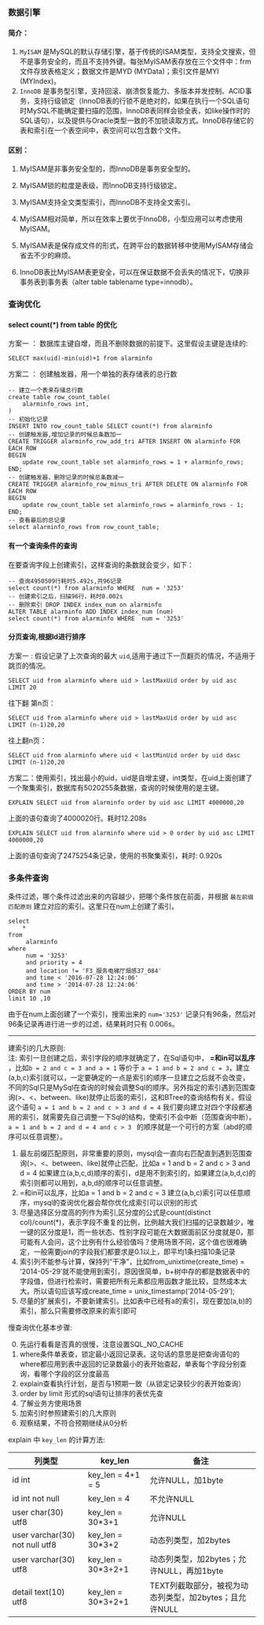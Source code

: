 ### 数据引擎

#### 简介：
1. `MyISAM` 是MySQL的默认存储引擎，基于传统的ISAM类型，支持全文搜索，但不是事务安全的，而且不支持外键。每张MyISAM表存放在三个文件中：frm 文件存放表格定义；数据文件是MYD (MYData)；索引文件是MYI (MYIndex)。 
2. `InnoDB` 是事务型引擎，支持回滚、崩溃恢复能力、多版本并发控制、ACID事务，支持行级锁定（InnoDB表的行锁不是绝对的，如果在执行一个SQL语句时MySQL不能确定要扫描的范围，InnoDB表同样会锁全表，如like操作时的SQL语句），以及提供与Oracle类型一致的不加锁读取方式。InnoDB存储它的表和索引在一个表空间中，表空间可以包含数个文件。

#### 区别：

1. MyISAM是非事务安全型的，而InnoDB是事务安全型的。

2. MyISAM锁的粒度是表级，而InnoDB支持行级锁定。

3. MyISAM支持全文类型索引，而InnoDB不支持全文索引。

4. MyISAM相对简单，所以在效率上要优于InnoDB，小型应用可以考虑使用MyISAM。

5. MyISAM表是保存成文件的形式，在跨平台的数据转移中使用MyISAM存储会省去不少的麻烦。

6. InnoDB表比MyISAM表更安全，可以在保证数据不会丢失的情况下，切换非事务表到事务表（alter table tablename type=innodb）。


### 查询优化

#### select count(*) from table 的优化
 
方案一 ： 数据库主键自增，而且不删除数据的前提下。这里假设主键是连续的:

    SELECT max(uid)-min(uid)+1 from alarminfo

方案二 ： 创建触发器，用一个单独的表存储表的总行数
    
    -- 建立一个表来存储总行数
    create table row_count_table(
    	alarminfo_rows int,
    )
    -- 初始化记录
    INSERT INTO row_count_table SELECT count(*) from alarminfo
    -- 创建触发器,增加记录的时候总条数加一
    CREATE TRIGGER alarminfo_row_add_tri AFTER INSERT ON alarminfo FOR EACH ROW
    BEGIN
    	update row_count_table set alarminfo_rows = 1 + alarminfo_rows;
    END;
    -- 创建触发器，删除记录的时候总条数减一
    CREATE TRIGGER alarminfo_row_minus_tri AFTER DELETE ON alarminfo FOR EACH ROW
    BEGIN
    	update row_count_table set alarminfo_rows = alarminfo_rows - 1;
    END;
    -- 查看最后的总记录
    select alarminfo_rows from row_count_table;

#### 有一个查询条件的查询
在要查询字段上创建索引，这样查询的条数就会变少，如下：
    
    -- 查询4950509行耗时5.492s,共96记录
    select count(*) from alarminfo WHERE  num = '3253'
    -- 创建索引之后，扫描96行，耗时0.002s
    -- 删除索引 DROP INDEX index_num on alarminfo
    ALTER TABLE alarminfo ADD INDEX index_num (num)
    select count(*) from alarminfo WHERE  num = '3253'

#### 分页查询,根据Id进行排序
方案一 : 假设记录了上次查询的最大 `uid`,适用于通过下一页翻页的情况，不适用于跳页的情况。

    SELECT uid from alarminfo where uid > lastMaxUid order by uid asc LIMIT 20
往下翻 第n页：

    SELECT uid from alarminfo where uid > lastMaxUid order by uid asc LIMIT (n-1)20,20
往上翻n页：

    SELECT uid from alarminfo where uid < lastMinUid order by uid dasc LIMIT (n-1)20,20

方案二：使用索引，找出最小的uid，uid是自增主键，int类型，在uid上面创建了一个聚集索引，数据库有5020255条数据，查询的时候使用的是主键。

    EXPLAIN SELECT uid from alarminfo order by uid asc LIMIT 4000000,20
上面的语句查询了4000020行。耗时12.208s

    EXPLAIN SELECT uid from alarminfo where uid > 0 order by uid asc LIMIT 4000000,20
上面的语句查询了2475254条记录，使用的书聚集索引，耗时: 0.920s

### 多条件查询
条件过滤，哪个条件过滤出来的内容越少，把哪个条件放在前面，并根据 `最左前缀匹配原则` 建立对应的索引。这里只在num上创建了索引。

	select
		*
	from
		 alarminfo 
	where
		 num = '3253'
		 and priority = 4
		 and location != 'F3_服务电梯厅烟感37_084'
		 and time < '2016-07-28 12:24:06'
		 and time > '2014-07-28 12:24:06'
	ORDER BY num
	limit 10 ,10

由于在num上面创建了一个索引，搜索出来的 `num='3253'` 记录只有96条，然后对96条记录再进行进一步的过滤，结果耗时只有 0.006s。




***********
建索引的几大原则:  
注: 索引一旦创建之后，索引字段的顺序就确定了，在Sql语句中， **=和in可以乱序** ，比如`b = 2 and c = 3 and a = 1` 等价于 `a = 1 and b = 2 and c = 3`，建立(a,b,c)索引就可以，一定要确定的一点是索引的顺序一旦建立之后就不会改变，不同的Sql只是MySql在查询的时候会调整Sql的顺序。另外指定的索引遇到范围查询(>、<、between、like)就停止后面的索引，这和BTree的查询结构有关。假设这个语句 `a = 1 and b = 2 and c > 3 and d = 4` 我们要向建立对四个字段都通用的索引，就需要先自己调整一下Sql的结构，使索引不会中断（范围查询中断）。 `a = 1 and b = 2 and d = 4 and c > 3 ` 的顺序就是一个可行的方案（abd的顺序可以任意调整）。

1. 最左前缀匹配原则，非常重要的原则，mysql会一直向右匹配直到遇到范围查询(>、<、between、like)就停止匹配，比如a = 1 and b = 2 and c > 3 and d = 4 如果建立(a,b,c,d)顺序的索引，d是用不到索引的，如果建立(a,b,d,c)的索引则都可以用到，a,b,d的顺序可以任意调整。
2. =和in可以乱序，比如a = 1 and b = 2 and c = 3 建立(a,b,c)索引可以任意顺序，mysql的查询优化器会帮你优化成索引可以识别的形式
3. 尽量选择区分度高的列作为索引,区分度的公式是count(distinct col)/count(*)，表示字段不重复的比例，比例越大我们扫描的记录数越少，唯一键的区分度是1，而一些状态、性别字段可能在大数据面前区分度就是0，那可能有人会问，这个比例有什么经验值吗？使用场景不同，这个值也很难确定，一般需要join的字段我们都要求是0.1以上，即平均1条扫描10条记录
4. 索引列不能参与计算，保持列“干净”，比如from_unixtime(create_time) = ’2014-05-29’就不能使用到索引，原因很简单，b+树中存的都是数据表中的字段值，但进行检索时，需要把所有元素都应用函数才能比较，显然成本太大。所以语句应该写成create_time = unix_timestamp(’2014-05-29’);
5. 尽量的扩展索引，不要新建索引。比如表中已经有a的索引，现在要加(a,b)的索引，那么只需要修改原来的索引即可

慢查询优化基本步骤:  

0. 先运行看看是否真的很慢，注意设置SQL_NO_CACHE
1. where条件单表查，锁定最小返回记录表。这句话的意思是把查询语句的where都应用到表中返回的记录数最小的表开始查起，单表每个字段分别查询，看哪个字段的区分度最高
2. explain查看执行计划，是否与1预期一致（从锁定记录较少的表开始查询）
3. order by limit 形式的sql语句让排序的表优先查
4. 了解业务方使用场景
5. 加索引时参照建索引的几大原则
6. 观察结果，不符合预期继续从0分析

explain 中 `key_len` 的计算方法:

|列类型	|key_len|	备注|
|-----|-----|-----|
|id int	|key_len = 4+1 = 5	|允许NULL，加1byte|
|id int not null|	key_len = 4	|不允许NULL|
|user char(30) utf8|	key_len = 30*3+1|	允许NULL|
|user varchar(30) not null utf8	|key_len = 30*3+2	|动态列类型，加2bytes|
|user varchar(30) utf8|	key_len = 30*3+2+1	|动态列类型，加2bytes；允许NULL，再加1byte|
|detail text(10) utf8|	key_len = 30*3+2+1|	TEXT列截取部分，被视为动态列类型，加2bytes；且允许NULL|